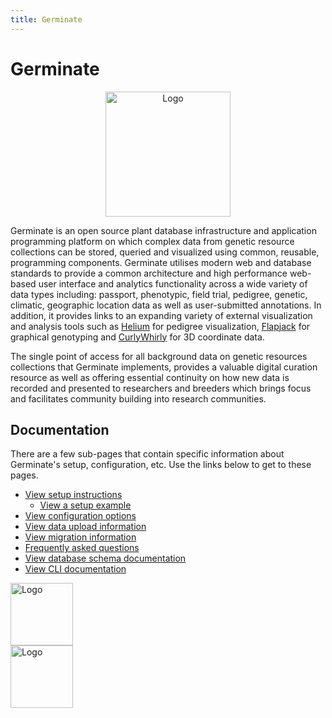 ```yaml
---
title: Germinate
---
```


# Germinate

<p align="center">
  <img src="img/germinate-square.svg" width="200" alt="Logo">
</p>

Germinate is an open source plant database infrastructure and application programming platform
on which complex data from genetic resource collections can be stored, queried and visualized
using common, reusable, programming components. Germinate utilises modern web and database
standards to provide a common architecture and high performance web-based user interface and
analytics functionality across a wide variety of data types including: passport, phenotypic,
field trial, pedigree, genetic, climatic, geographic location data as well as user-submitted
annotations. In addition, it provides links to an expanding variety of external visualization
and analysis tools such as [Helium](https://ics.hutton.ac.uk/helium) for pedigree visualization,
[Flapjack](https://ics.hutton.ac.uk/flapjack) for graphical genotyping and
[CurlyWhirly](https://ics.hutton.ac.uk/curlywhirly) for 3D coordinate data.

The single point of access for all background data on genetic resources collections that
Germinate implements, provides a valuable digital curation resource as well as offering
essential continuity on how new data is recorded and presented to researchers and breeders
which brings focus and facilitates community building into research communities.

## Documentation

There are a few sub-pages that contain specific information about Germinate's setup, configuration, etc. Use the links below to get to these pages.

- <a href="setup.html">View setup instructions</a>
  - <a href="setup-example.html">View a setup example</a>
- <a href="config.html">View configuration options</a>
- <a href="dataimport.html">View data upload information</a>
- <a href="migration.html">View migration information</a>
- <a href="faq.html">Frequently asked questions</a>
- <a href="https://ics.hutton.ac.uk/resources/germinate/database-docs/">View database schema documentation</a>
- <a href="cli/Germinate.html">View CLI documentation</a>

<img src="img/hutton-black.svg" height="100" alt="Logo">
<br />
<img src="img/ics-sdg-black.svg" height="100" alt="Logo">